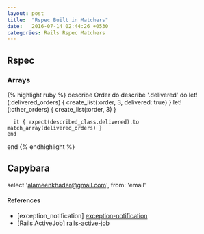 ```yaml
---
layout: post
title:  "Rspec Built in Matchers"
date:   2016-07-14 02:44:26 +0530
categories: Rails Rspec Matchers
---
```

## Rspec
### Arrays
{% highlight ruby %}
  describe Order do
    describe '.delivered' do
      let!(:delivered_orders) { create_list(:order, 3, delivered: true) }
      let!(:other_orders) { create_list(:order, 3) }

      it { expect(described_class.delivered).to match_array(delivered_orders) }
    end
  end
{% endhighlight %}

## Capybara
select 'alameenkhader@gmail.com', from: 'email'

#### References
* [exception_notification] [exception-notification]
* [Rails ActiveJob] [rails-active-job]

[exception-notification]: https://github.com/smartinez87/exception_notification
[rails-active-job]: https://github.com/rails/rails/tree/master/activejob
